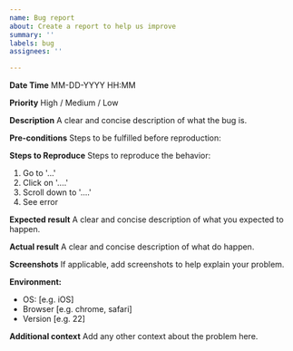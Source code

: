 ```yaml
---
name: Bug report
about: Create a report to help us improve
summary: ''
labels: bug
assignees: ''

---
```

**Date Time**
MM-DD-YYYY HH:MM

**Priority**
High / Medium / Low

**Description**
A clear and concise description of what the bug is.

**Pre-conditions**
Steps to be fulfilled before reproduction:

**Steps to Reproduce**
Steps to reproduce the behavior:
1. Go to '...'
2. Click on '....'
3. Scroll down to '....'
4. See error

**Expected result**
A clear and concise description of what you expected to happen.

**Actual result**
A clear and concise description of what do happen.

**Screenshots**
If applicable, add screenshots to help explain your problem.

**Environment:**
 - OS: [e.g. iOS]
 - Browser [e.g. chrome, safari]
 - Version [e.g. 22]

**Additional context**
Add any other context about the problem here.

